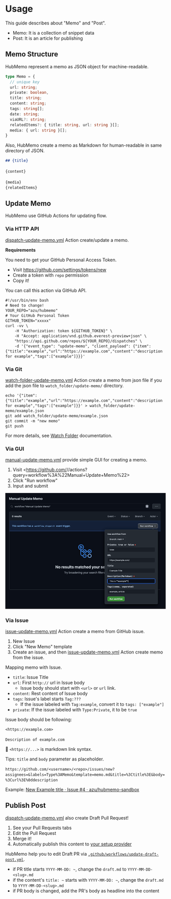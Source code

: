 # Usage

This guide describes about "Memo" and "Post".

- Memo: It is a collection of snippet data
- Post: It is an article for publishing

## Memo Structure

HubMemo represent a memo as JSON object for machine-readable.

```ts
type Memo = {
  // unique key
  url: string;
  private: boolean,
  title: string;
  content: string;
  tags: string[];
  date: string;
  viaURL?: string;
  relatedItems?: { title: string, url: string }[];
  media: { url: string }[];
}
```

Also, HubMemo create a memo as Markdown for human-readable in same directory of JSON.

```markdown
## {title}

{content}

{media}
{relatedItems}
```

## Update Memo

HubMemo use GitHub Actions for updating flow.

### Via HTTP API

[dispatch-update-memo.yml](../.github/workflows/dispatch-update-memo.yml) Action create/update a memo.

**Requirements**

You need to get your GitHub Personal Access Token.

- Visit <https://github.com/settings/tokens/new>
- Create a token with `repo` permission
- Copy it!

You can call this action via GitHub API.

```shell
#!/usr/bin/env bash
# Need to change!
YOUR_REPO="azu/hubmemo"
# Your GitHub Personal Token
GITHUB_TOKEN="xxxxx"
curl -vv \
    -H "Authorization: token ${GITHUB_TOKEN}" \
    -H "Accept: application/vnd.github.everest-preview+json" \
    "https://api.github.com/repos/${YOUR_REPO}/dispatches" \
    -d '{"event_type": "update-memo", "client_payload": {"item":{"title":"example","url":"https://example.com","content":"description for example","tags":["example"]}}}'
```

### Via Git

[watch-folder-update-memo.yml](../.github/workflows/watch-folder-update-memo.yml) Action create a memo from json file if you add the json file to `watch_folder/update-memo/` directory.

```shell
echo '{"item":{"title":"example","url":"https://example.com","content":"description for example","tags":["example"]}}' > watch_folder/update-memo/example.json
git add watch_folder/update-memo/example.json
git commit -m "new memo"
git push
```

For more details, see [Watch Folder](../watch-folder) documentation.

### Via GUI

[manual-update-memo.yml](../.github/workflows/watch-folder-update-memo.yml) provide simple GUI for creating a memo.

1. Visit <https://github.com/<username>/<repo>/actions?query=workflow%3A%22Manual+Update+Memo%22>
2. Click "Run workflow"
3. Input and submit

![manual-update-memo](img/manual-update-memo.png)

### Via Issue

[issue-update-memo.yml](../.github/workflows/issue-update-memo.yml) Action create  a memo from GitHub issue.

1. New Issue
2. Click "New Memo" template
3. Create an issue, and then [issue-update-memo.yml](../.github/workflows/issue-update-memo.yml) Action create memo from the issue.

Mapping memo with Issue.

- `title`: Issue Title
- `url`: First `http://` url in Issue body
  - Issue body should start with `<url>` or `url` link.
- `content`: Rest content of Issue body
- `tags`: Issue's label starts `Tag:???`
  - If the issue labeled with `Tag:example`, convert it to `tags: ["example"]` 
- `private`: If the issue labeled with `Type:Private`, it to be `true`

Issue body should be following:

```
<https://example.com>

Description of example.com
```

:memo: `<https://...>` is markdown link syntax.

Tips: `title` and `body`  parameter as placeholder.

`https://github.com/<username>/<repo>/issues/new?assignees=&labels=Type%3AMemo&template=memo.md&title=%3Ctitle%3E&body=%3Curl%3E%0ddescription`

Example: [New Example title · Issue #4 · azu/hubmemo-sandbox](https://github.com/azu/hubmemo-sandbox/issues/4)

## Publish Post

[dispatch-update-memo.yml](../.github/workflows/dispatch-update-memo.yml) also create Draft Pull Request!

1. See your Pull Requests tabs
2. Edit the Pull Request
3. Merge it!
4. Automatically publish this content to [your setup provider](./SETUP.md)

HubMemo help you to edit Draft PR via [`.github/workflows/update-draft-post.yml`](../.github/workflows/update-draft-post.yml).

- if PR title starts `YYYY-MM-DD: ~`, change the `draft.md` to `YYYY-MM-DD-<slug>.md`
- if the content's `title: ~` starts with `YYYY-MM-DD: ~`, change the `draft.md` to `YYYY-MM-DD-<slug>.md`
- if PR body is changed, add the PR's body as headline into the content
